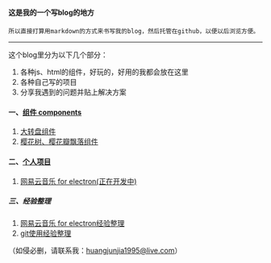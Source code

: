 #### 这是我的一个写blog的地方

```
所以直接打算用markdown的方式来书写我的blog，然后托管在github，以便以后浏览方便。
```

-------

这个blog里分为以下几个部分：

1. 各种js、html的组件，好玩的，好用的我都会放在这里
2. 各种自己写的项目
3. 分享我遇到的问题并贴上解决方案

#### 一、[组件 components](https://github.com/HuangJunjia/component)

1. [大转盘组件](./files/components/0.md)
2. [樱花树、樱花瓣飘落组件](./components/1.md)

#### 二、[个人项目](https://github.com/HuangJunjia)

1. [网易云音乐 for electron(正在开发中)](https://github.com/HuangJunjia/3rdNeteaseCloudDemo)

##### 三、经验整理

1. [网易云音乐 for electron经验整理](https://github.com/HuangJunjia/blog/blob/master/files/NeteseCloudMusicDev/0.md)
2. [git使用经验整理](https://github.com/HuangJunjia/blog/blob/master/files/git/0.md)

（如侵必删，请联系我：[huangjunjia1995@live.com](huangjunjia1995@live.com)）

